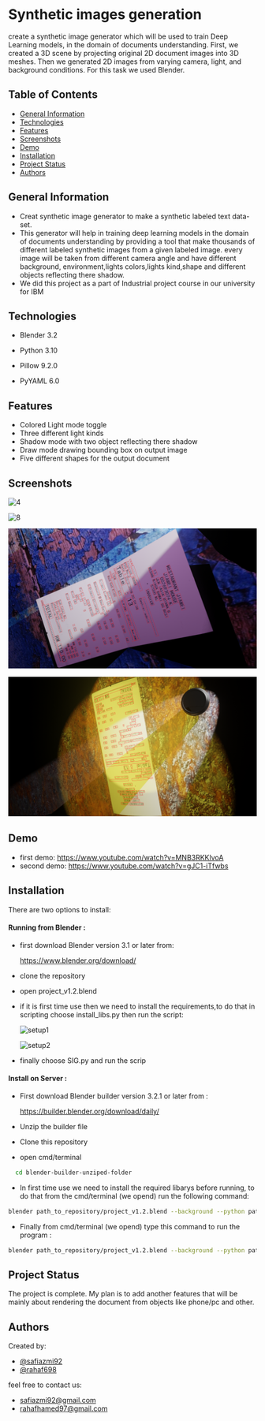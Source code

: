 
# Synthetic images generation 

create a synthetic image generator which will be used to train Deep Learning models, in 
the domain of documents understanding. First, we created a 3D scene by projecting 
original 2D document images into 3D meshes. Then we generated 2D images from varying 
camera, light, and background conditions. For this task we used Blender.


## Table of Contents
* [General Information](#general-information)
* [Technologies](#technologies)
* [Features](#features)
* [Screenshots](#screenshots)
* [Demo](#demo)
* [Installation](#installation)
* [Project Status](#project-Status)
* [Authors](#authors)
## General Information
- Creat synthetic image generator to make a synthetic labeled text data-set.
- This generator will help in training deep learning models in the domain of documents
  understanding by providing a tool that make thousands of different labeled synthetic
  images from a given labeled image. every image will be taken from different camera 
  angle and have different background, environment,lights colors,lights kind,shape
  and different objects reflecting there shadow.
- We did this project as a part of Industrial project course in our university for IBM 

## Technologies

* Blender 3.2

* Python 3.10 

* Pillow 9.2.0

* PyYAML 6.0


## Features

- Colored Light mode toggle
- Three different light kinds 
- Shadow mode with two object reflecting there shadow
- Draw mode drawing bounding box on output image
- Five different shapes for the output document 


## Screenshots

![4](https://user-images.githubusercontent.com/19219983/176953653-cc905ed1-6902-4c40-980e-662314e87d9d.png)

![8](https://user-images.githubusercontent.com/19219983/176953692-5ef36aa3-d9e2-4555-b70b-f4be02137411.png)

![5_bbs](https://raw.githubusercontent.com/safiazmi92/Synthetic-images-generation-using-Blender/master/outputs/folded_10.jpg/5_bbs.png)

![10_bbs](https://raw.githubusercontent.com/safiazmi92/Synthetic-images-generation-using-Blender/master/outputs/bended_10.jpg/10_bbs.png)

## Demo

- first demo: https://www.youtube.com/watch?v=MNB3RKKlvoA
- second demo: https://www.youtube.com/watch?v=gJC1-iTfwbs



## Installation

There are two options to install:

#### **Running from Blender :** 

* first download Blender version 3.1 or later from:
 
  https://www.blender.org/download/ 

* clone the repository

* open project_v1.2.blend

* if it is first time use then we need to install the requirements,to do 
  that in scripting choose install_libs.py then run the script:

  ![setup1](https://user-images.githubusercontent.com/19219983/177786423-431a9e2c-5f96-48ef-a891-49c98e3ca734.png)

  ![setup2](https://user-images.githubusercontent.com/19219983/177786874-18a18f72-0bc6-40fd-a2b6-7bc7b57fa47b.png)

* finally choose SIG.py and run the scrip


#### **Install on Server :**

* First download Blender builder version 3.2.1 or later from :
   
   https://builder.blender.org/download/daily/ 

* Unzip the builder file

* Clone this repository

* open cmd/terminal 

```bash
  cd blender-builder-unziped-folder
```

* In first time use we need to install the required libarys before running, to do that from the 
  cmd/terminal (we opend) run the following command:
```bash
blender path_to_repository/project_v1.2.blend --background --python path_to_repository/install_libs.py
```

* Finally from cmd/terminal (we opend) type this command to run the program :
```bash
blender path_to_repository/project_v1.2.blend --background --python path_to_repository/SIG.py -- path_to_yaml_file
```
## Project Status
The project is complete. My plan is to add another features that will be
mainly about rendering the document from objects like phone/pc and other. 
## Authors

Created by:
- [@safiazmi92](https://github.com/safiazmi92)
- [@rahaf698](https://github.com/rahaf698)

feel free to contact us:
- safiazmi92@gmail.com
- rahafhamed97@gmail.com 
